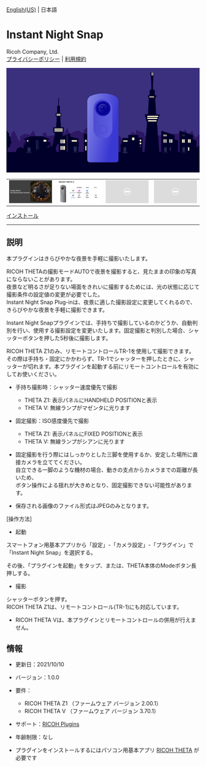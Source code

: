 [English(US)](README.md) | 日本語

# Instant Night Snap
Ricoh Company, Ltd.  
[プライバシーポリシー](../../README.ja.md#%E3%83%97%E3%83%A9%E3%82%A4%E3%83%90%E3%82%B7%E3%83%BC%E3%83%9D%E3%83%AA%E3%82%B7%E3%83%BC) | [利用規約](../../README.ja.md#%E5%88%A9%E7%94%A8%E8%A6%8F%E7%B4%84)

<div align="center">
 <img src="1.png">
 <table>
  <tr>
   <td><img src="2.png"></td>
   <td><img src="3.png"></td>
   <td><img src="../../resources/common/img/noimg.png"></td>
   <td><img src="../../resources/common/img/noimg.png"></td>
  </tr>
 </table>
</div>

[インストール](https://link.ricoh360.com/plugins/com.theta360.instantnightsnap/apk)

***

## 説明
本プラグインはきらびやかな夜景を手軽に撮影いたします。  
  
RICOH THETAの撮影モードAUTOで夜景を撮影すると、見たままの印象の写真にならないことがあります。  
夜景など明るさが足りない場面をきれいに撮影するためには、光の状態に応じて撮影条件の設定値の変更が必要でした。  
Instant Night Snap Plug-inは、夜景に適した撮影設定に変更してくれるので、きらびやかな夜景を手軽に撮影できます。  

Instant Night Snapプラグインでは、手持ちで撮影しているのかどうか、自動判別を行い、使用する撮影設定を変更いたします。固定撮影と判別した場合、シャッターボタンを押した5秒後に撮影します。  

RICOH THETA Z1のみ、リモートコントロールTR-1を使用して撮影できます。その際は手持ち・固定にかかわらず、TR-1でシャッターを押したときに、シャッターが切れます。本プラグインを起動する前にリモートコントロールを有効にしてお使いください。  


* 手持ち撮影時：シャッター速度優先で撮影
  * THETA Z1: 表示パネルにHANDHELD POSITIONと表示  
  * THETA V: 無線ランプがマゼンタに光ります  


* 固定撮影：ISO感度優先で撮影
  * THETA Z1: 表示パネルにFIXED POSITIONと表示  
  * THETA V: 無線ランプがシアンに光ります  
  

* 固定撮影を行う際にはしっかりとした三脚を使用するか、安定した場所に直接カメラを立ててください。  
 自立できる一脚のような機材の場合、動きの支点からカメラまでの距離が長いため、  
 ボタン操作による揺れが大きめとなり、固定撮影できない可能性があります。  

* 保存される画像のファイル形式はJPEGのみとなります。


[操作方法]  

- 起動  

スマートフォン用基本アプリから「設定」-「カメラ設定」-「プラグイン」で「Instant Night Snap」を選択する。  

その後、「プラグインを起動」をタップ、または、THETA本体のModeボタン長押しする。  


- 撮影  

シャッターボタンを押す。  
RICOH THETA Z1は、リモートコントロール(TR-1)にも対応しています。  

* RICOH THETA Vは、本プラグインとリモートコントロールの併用が行えません。  


## 情報
  * 更新日：2021/10/10
  * バージョン：1.0.0
  * 要件：
    * RICOH THETA Z1 （ファームウェア バージョン 2.00.1）
    * RICOH THETA V （ファームウェア バージョン 3.70.1）
  * サポート：[RICOH Plugins](https://support.theta360.com/ja/)
  * 年齢制限：なし

* プラグインをインストールするにはパソコン用基本アプリ [RICOH THETA](https://theta360.com/ja/about/application/pc.html#app-detail-01) が必要です
